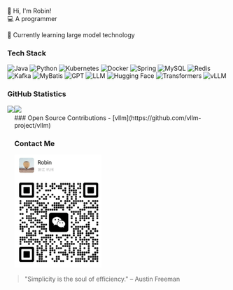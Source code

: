 👋 Hi, I'm Robin!<br>
💻 A programmer<br>

🌱 Currently learning large model technology

### Tech Stack
![Java](https://img.shields.io/badge/-Java-007396?logo=java&logoColor=white)
![Python](https://img.shields.io/badge/-Python-3776AB?logo=python&logoColor=white)
![Kubernetes](https://img.shields.io/badge/-Kubernetes-326CE5?logo=kubernetes&logoColor=white)
![Docker](https://img.shields.io/badge/-Docker-2496ED?logo=docker&logoColor=white)
![Spring](https://img.shields.io/badge/-Spring-6DB33F?logo=spring&logoColor=white)
![MySQL](https://img.shields.io/badge/-MySQL-4479A1?logo=mysql&logoColor=white)
![Redis](https://img.shields.io/badge/-Redis-DC382D?logo=redis&logoColor=white)
![Kafka](https://img.shields.io/badge/-Kafka-231F20?logo=apache-kafka&logoColor=white)
![MyBatis](https://img.shields.io/badge/-MyBatis-000000?logo=mybatis&logoColor=white) 
![GPT](https://img.shields.io/badge/GPT-OpenAI-412991?logo=openai&logoColor=white)
![LLM](https://img.shields.io/badge/LLM-Large%20Language%20Model-FFA500)
![Hugging Face](https://img.shields.io/badge/Hugging%20Face-FFD43B?logo=huggingface&logoColor=black)
![Transformers](https://img.shields.io/badge/Transformers-PyTorch-EE4C2C?logo=pytorch&logoColor=white)
![vLLM](https://img.shields.io/badge/vLLM-Efficient%20LLM%20Inference-FFA500?logo=python&logoColor=white)
<br>

<!-- ![Top Languages](https://github-readme-stats.vercel.app/api/top-langs/?username=WangErXiao&layout=compact&theme=radical) -->

### GitHub Statistics 
<div>
  <img height="168" align="left" src="https://github-readme-stats.vercel.app/api?username=WangErXiao&count_private=true&include_all_commits=true&show_icons=true&theme=radical" />
  <img src="https://github-readme-stats.vercel.app/api/top-langs/?username=WangErXiao&layout=compact&theme=radical" />
</div>
<!-- ![GitHub Stats](https://github-readme-stats.vercel.app/api?username=WangErXiao&show_icons=true&theme=radical) -->
<!-- ![Trophy](https://github-profile-trophy.vercel.app/?username=WangErXiao&theme=dark) -->
### Open Source Contributions 
- [vllm](https://github.com/vllm-project/vllm) 

### Contact Me
<img src="./images/Wechat.png" alt="Wechat:RoYaoRoYao" width="200" />

> "Simplicity is the soul of efficiency." – Austin Freeman